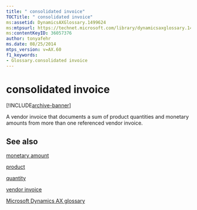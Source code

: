 ```yaml
---
title: " consolidated invoice"
TOCTitle: " consolidated invoice"
ms:assetid: DynamicsAXGlossary.1499624
ms:mtpsurl: https://technet.microsoft.com/library/dynamicsaxglossary.1499624(v=AX.60)
ms:contentKeyID: 36057376
author: tonyafehr
ms.date: 08/25/2014
mtps_version: v=AX.60
f1_keywords:
- Glossary.consolidated invoice
---
```


# consolidated invoice


[!INCLUDE[archive-banner](includes/archive-banner.md)]

A vendor invoice that documents a sum of product quantities and monetary amounts from more than one referenced vendor invoice.

## See also

[monetary amount](monetary-amount.md)

[product](product.md)

[quantity](quantity.md)

[vendor invoice](vendor-invoice.md)

[Microsoft Dynamics AX glossary](glossary/microsoft-dynamics-ax-glossary.md)

  


